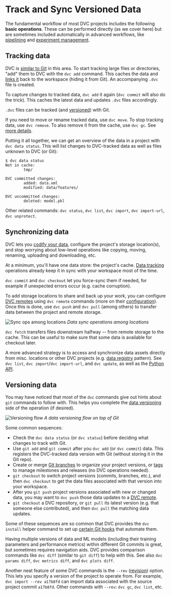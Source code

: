 # Track and Sync Versioned Data

The fundamental workflow of most <abbr>DVC projects</abbr> includes the
following **basic operations**. These can be performed directly (as we cover
here) but are sometimes included automatically in advanced workflows, like
[pipelining] and [experiment management].

[pipelining]: /doc/user-guide/pipelines
[experiment management]: /doc/user-guide/experiment-management

## Tracking data

DVC is [similar to Git] in this area. To start tracking large files or
directories, "add" them to DVC with the `dvc add` command. This
<abbr>caches</abbr> the data and [links it] back to the <abbr>workspace</abbr>
(hiding it from Git). An accompanying `.dvc` file is created.

To capture changes to tracked data, `dvc add` it again (`dvc commit` will also
do the trick). This caches the latest data and updates `.dvc` files accordingly.

<admon type="info">

`.dvc` files can be tracked (and [versioned](#versioning-data)) with Git.

</admon>

If you need to move or rename tracked data, use `dvc move`. To stop tracking
data, use `dvc remove`. To also remove it from the cache, use `dvc gc`. See
[more details].

Putting it all together, we can get an overview of the data in a project with
`dvc data status`. This will list changes to DVC-tracked data as well as files
unknown to DVC (or Git):

```cli
$ dvc data status
Not in cache:
        tmp/

DVC committed changes:
        added: data.xml
        modified: data/features/

DVC uncommitted changes:
        deleted: model.pkl
```

<admon type="tip">

Other related commands: `dvc status`, `dvc list`, `dvc import`,
`dvc import-url`, `dvc unprotect`.

</admon>

[similar to git]:
  https://git-scm.com/book/en/v2/Git-Basics-Recording-Changes-to-the-Repository
[links it]: /doc/user-guide/data-management/large-dataset-optimization
[more details]: /doc/user-guide/how-to/stop-tracking-data

## Synchronizing data

DVC lets you [codify your data], configure the project's storage location(s),
and stop worrying about low-level operations like copying, moving, renaming,
uploading and downloading, etc.

At a minimum, you'll have one data store: the project's <abbr>cache</abbr>.
[Data tracking](#tracking-data) operations already keep it in sync with your
<abbr>workspace</abbr> most of the time.

<admon type="tip">

`dvc commit` and `dvc checkout` let you force-sync them if needed, for example
if unexpected errors occur (e.g. cache corruption).

</admon>

[codify your data]: /doc/use-cases/versioning-data-and-models

To add storage locations to share and back up your work, you can configure [DVC
remotes] using `dvc remote` commands (more on their [configuration]). Once this
is done, use `dvc push` and `dvc pull` (among others) to transfer data between
the project and remote storage.

[dvc remotes]: /doc/user-guide/data-management/remote-storage
[configuration]: /doc/user-guide/data-management/remote-storage#configuration

![Sync ops among locations](/img/sync-ops-locations.png) _Data sync operations
among locations_

<admon type="tip">

`dvc fetch` transfers files downstream halfway -- from remote storage to the
<abbr>cache</abbr>. This can be useful to make sure that some data is available
for checkout later.

</admon>

A more advanced strategy is to access and synchronize data assets directly from
misc. locations or other DVC projects (e.g. [data registry] pattern). See
`dvc list`, `dvc import`/`dvc import-url`, and `dvc update`, as well as the
[Python API].

[protected]: /doc/command-reference/unprotect
[data registry]: /doc/use-cases/data-registry
[python api]: /doc/api-reference

## Versioning data

You may have noticed that most of the `dvc` commands give out hints about `git`
commands to follow with. This helps you complete the [data versioning] side of
the operation (if desired).

![Versioning flow](/img/flow.png) _A data versioning flow on top of Git_

Some common sequences:

- Check the `dvc data status` (or `dvc status`) before deciding what changes to
  track with Git.
- Use `git add` and `git commit` after you `dvc add` (or `dvc commit`) data.
  This registers the DVC-tracked data version with Git (without storing it in
  the Git repo).
- Create or merge [Git branches] to organize your project versions, or [tags] to
  manage milestones and releases (no DVC operations needed).
- `git checkout` to switch project versions (commits, branches, etc.), and then
  `dvc checkout` to get the data files associated with that version into your
  workspace.
- After you `git push` project versions associated with new or changed data, you
  may want to `dvc push` those data updates to a [DVC remote][dvc remotes].
- `git checkout` a DVC repository, or `git pull` its latest version (e.g. that
  someone else contributed), and then `dvc pull` the matching data updates.

<admon type="tip">

Some of these sequences are so common that DVC provides the `dvc install` helper
command to set up [certain Git hooks] that automate them.

[certain git hooks]: /doc/command-reference/install#installed-git-hooks

</admon>

Having multiple versions of data and ML models (including their training
parameters and performance metrics) within different Git commits is great, but
sometimes requires navigation aids. DVC provides comparison commands like
`dvc diff` (similar to `git diff`) to help with this. See also
`dvc params diff`, `dvc metrics diff`, and `dvc plots diff`.

<admon type="tip">

Another neat feature of some DVC commands is the `--rev` ([revision]) option.
This lets you specify a version of the project to operate from. For example,
`dvc import --rev a17b8fd` can import data associated with the source project
commit `a17b8fd`. Other commands with `--rev`: `dvc gc`, `dvc list`, etc.

</admon>

[data versioning]: /doc/user-guide/data-management/data-versioning
[git branches]:
  https://git-scm.com/book/en/v2/Git-Branching-Basic-Branching-and-Merging
[tags]: https://git-scm.com/book/en/v2/Git-Basics-Tagging
[revision]: https://git-scm.com/docs/revisions
